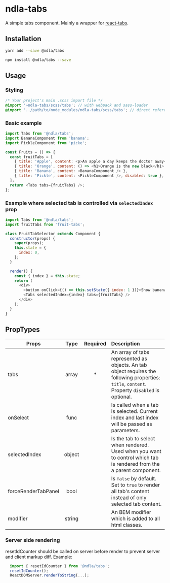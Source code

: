 # ndla-tabs

A simple tabs component. Mainly a wrapper for [react-tabs](https://github.com/reactjs/react-tabs).

## Installation

```sh
yarn add --save @ndla/tabs
```

```sh
npm install @ndla/tabs --save
```

## Usage

### Styling

```scss
/* Your project's main .scss import file */
@import '~ndla-tabs/scss/tabs'; // with webpack and sass-loader
@import '../path/to/node_modules/ndla-tabs/scss/tabs'; // direct reference
```

### Basic example

```js
import Tabs from '@ndla/tabs';
import BananaComponent from 'banana';
import PickleComponent from 'picke';

const Fruits = () => {
  const fruitTabs = [
    { title: 'Apple', content: <p>An apple a day keeps the doctor away</p> },
    { title: 'Orange', content: () => <h1>Orange is the new black</h1> },
    { title: 'Banana', content: <BananaComponent /> },
    { title: 'Pickle', content: <PickleComponent />, disabled: true }, // No vegetables allowed!
  ];
  return <Tabs tabs={fruitTabs} />;
};
```

### Example where selected tab is controlled via `selectedIndex` prop

```js
import Tabs from '@ndla/tabs';
import fruitTabs from 'fruit-tabs';

class FruitTabSelector extends Component {
  constructor(props) {
    super(props);
    this.state = {
      index: 0,
    };
  }

  render() {
    const { index } = this.state;
    return (
      <div>
        <button onClick={() => this.setState({ index: 1 })}>Show banana tab</button>
        <Tabs selectedIndex={index} tabs={fruitTabs} />
      </div>
    );
  }
}
```

## PropTypes

| Props               |  Type  | Required | Description                                                                                                                                    |
| ------------------- | :----: | :------: | :--------------------------------------------------------------------------------------------------------------------------------------------- |
| tabs                | array  |    \*    | An array of tabs represented as objects. An tab object requires the following properties: `title`, `content`. Property `disabled` is optional. |
| onSelect            |  func  |          | Is called when a tab is selected. Current index and last index will be passed as parameters.                                                   |
| selectedIndex       | object |          | Is the tab to select when rendered. Used when you want to control which tab is rendered from the a parent component.                           |
| forceRenderTabPanel |  bool  |          | Is `false` by default. Set to `true` to render all tab's content instead of only selected tab content.                                         |
| modifier            | string |          | An BEM modifier which is added to all html classes.                                                                                            |

### Server side rendering

resetIdCounter should be called on server before render to prevent server and client markup diff. Example:

```js
  import { resetIdCounter } from '@ndla/tabs';
  resetIdCounter();
  ReactDOMServer.renderToString(...);
```
